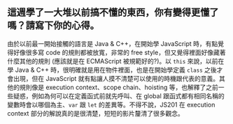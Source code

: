 ## 這週學了一大堆以前搞不懂的東西，你有變得更懂了嗎？請寫下你的心得。
由於以前最一開始接觸的語言是 Java & C++，在開始學 JavaScript 時，有點覺得好像很多寫 code 的規則都被放寬，非常的 free style，但又覺得裡面好像藏著什麼其他的規則 (應該就是在 ECMAScript 被規範好的?)。以 `this` 來說，以前在學 Java & C++ 時，很明確就是用在物件裡面，也是在開始學定義 `class` 之後才會出現，但在 JavaScript 就有點讓人摸不清楚可以使用的時機跟代表的意義。其他的規則像是 execution context、scope chain、hoisting 等，也解釋了之前一些疑惑，例如為何可以在定義函式前就先呼叫、在 global 跟函式都有相同名稱的變數時會以哪個為主、`var` 跟 `let` 的差異等。不得不說，JS201 在 execution context 部分的解說真的是很清楚，短短的影片釐清了很多觀念。